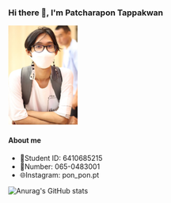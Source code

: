 ### Hi there 👋, I'm Patcharapon Tappakwan

<!-- ![My photo](LINE_ALBUM_2022.7.9_230908.jpg)  -->
<img src=LINE_ALBUM_2022.7.9_230908.jpg width="140" height="200">

#### About me
* 🪪Student ID: 6410685215
* 📱Number: 065-0483001
* 🌐Instagram: pon_pon.pt

![Anurag's GitHub stats](https://github-readme-stats.vercel.app/api?username=6410685215&show_icons=true&theme=tokyonight)
